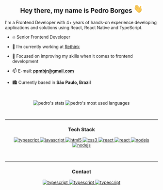 <div align="center">
<h2> Hey there, my name is Pedro Borges <img src="https://github.com/pborgesjr/pborgesjr/blob/main/hi_gif.gif" width="30px"></h2>
</div>


I'm a Frontend Developer with 4+ years of hands-on experience developing applications and solutions using React, React Native and TypeScript.


- 🔥 Senior Frontend Developer

- 🔭 I’m currently working at [Rethink](https://rethink.dev/)

- 💬 Focused on improving my skills when it comes to frontend development

- 📫 E-mail: <b>ppmbjr@gmail.com</b>

- :cityscape: Currently based in <b>São Paulo, Brazil</b>


<br>

<p align="center">
<img width="530em" src="https://github-readme-stats.vercel.app/api?username=pborgesjr&show_icons=true&theme=vision-friendly-dark" alt="pedro's stats"/>  
<img width="530em" src="https://github-readme-stats.vercel.app/api/top-langs/?username=pborgesjr&layout=compact&theme=vision-friendly-dark" alt="pedro's most used languages"/>  
</p>

<br>
<hr>

<h3 align="center">Tech Stack</h3>
<p align="center">
    <a href="https://www.typescriptlang.org/" target="_blank"> 
    <img src="https://img.shields.io/badge/typescript-3178C6.svg?style=for-the-badge&logo=typescript&logoColor=white"
      alt="typescript"/>
  </a>
  <a href="https://developer.mozilla.org/en-US/docs/Web/JavaScript" target="_blank"> 
    <img src="https://img.shields.io/badge/Javascript-F7DF1E.svg?style=for-the-badge&logo=javascript&logoColor=black"
      alt="javascript"/> 
  </a>
  <a href="https://www.w3.org/html/" target="_blank"> 
    <img src="https://img.shields.io/badge/html-E34F26.svg?style=for-the-badge&logo=html5&logoColor=white"
      alt="html5"/> 
  </a>
  <a href="https://www.w3schools.com/css/" target="_blank">
    <img src="https://img.shields.io/badge/css-1572B6.svg?style=for-the-badge&logo=css3&logoColor=white"
      alt="css3"/>
  </a>
   <a href="https://reactnative.dev/" target="_blank"> 
    <img src="https://img.shields.io/badge/REACT_NATIVE-61DAFB.svg?style=for-the-badge&logo=react&logoColor=black"
      alt="react"/> 
  </a>
    <a href="https://reactjs.org/" target="_blank"> 
    <img src="https://img.shields.io/badge/reactjs-61DAFB.svg?style=for-the-badge&logo=react&logoColor=black"
      alt="react"/> 
  </a>
  <a href="https://nodejs.org" target="_blank"> 
    <img src="https://img.shields.io/badge/node.js-339933.svg?style=for-the-badge&logo=nodedotjs&logoColor=white"
      alt="nodejs"/> 
  </a>
    <a href="https://jestjs.io/" target="_blank"> 
    <img src="https://img.shields.io/badge/jest-16de1d.svg?style=for-the-badge&logo=jest&logoColor=white"
      alt="nodejs"/> 
  </a>
  </p>
  
  <br>
  <hr>
  
  <h3 align="center">Contact</h3>
  
  <p align="center">
    <a href="https://www.linkedin.com/in/pedro-borges-3613489a/" target="_blank"> 
    <img src="https://img.shields.io/badge/linkedin-3178C6.svg?style=for-the-badge&logo=linkedin&logoColor=white"
      alt="typescript"/>
  </a>
     <a href="https://stackoverflow.com/users/18283445/pedro-borges-jr" target="_blank"> 
    <img src="https://img.shields.io/badge/stackoverflow-f2720c.svg?style=for-the-badge&logo=stackoverflow&logoColor=white"
      alt="typescript"/>
  </a>
     <a href="mailto:ppmbjr@gmail.com"> 
    <img src="https://img.shields.io/badge/gmail-D14836.svg?style=for-the-badge&logo=gmail&logoColor=white"
      alt="typescript"/>
  </a>

  </p>

